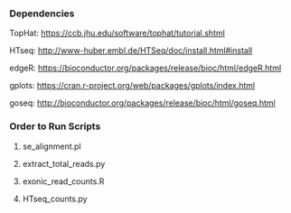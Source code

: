 ### Dependencies ###

TopHat: https://ccb.jhu.edu/software/tophat/tutorial.shtml

HTseq: http://www-huber.embl.de/HTSeq/doc/install.html#install

edgeR: https://bioconductor.org/packages/release/bioc/html/edgeR.html

gplots: https://cran.r-project.org/web/packages/gplots/index.html

goseq: http://bioconductor.org/packages/release/bioc/html/goseq.html


### Order to Run Scripts ###

1) se_alignment.pl

2) extract_total_reads.py

3) exonic_read_counts.R

4) HTseq_counts.py

